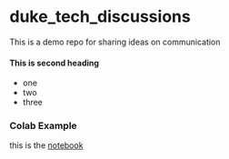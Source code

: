 # duke_tech_discussions
This is a demo repo for sharing ideas on communication

#### This is second heading
* one
* two 
* three

### Colab Example
this is the [notebook](https://github.com/gbolia/duke_tech_discussions/blob/main/technical_docs.ipynb)
